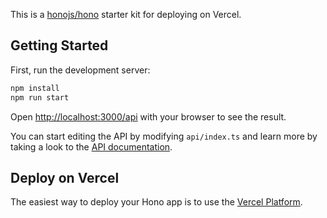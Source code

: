 This is a [honojs/hono](https://hono.dev/) starter kit for deploying on Vercel.

## Getting Started

First, run the development server:

```bash
npm install
npm run start
```

Open [http://localhost:3000/api](http://localhost:3000/api) with your browser to see the result.

You can start editing the API by modifying `api/index.ts` and learn more by taking a look to the [API documentation](https://hono.dev/api/hono).

## Deploy on Vercel

The easiest way to deploy your Hono app is to use the [Vercel Platform](https://vercel.com/templates?search=hono).